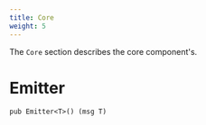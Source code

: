```yaml
---
title: Core
weight: 5
---
```

The `Core`  section describes the core component's.

# Emitter
```
pub Emitter<T>() (msg T)
```
